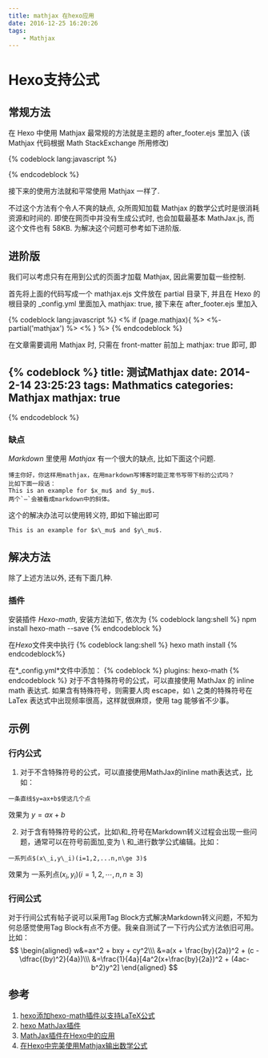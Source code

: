 ```yaml
---
title: mathjax 在hexo应用
date: 2016-12-25 16:20:26
tags:
    - Mathjax
---
```


# Hexo支持公式

## 常规方法
在 Hexo 中使用 Mathjax 最常规的方法就是主题的 after_footer.ejs 里加入 (该 Mathjax 代码根据 Math StackExchange 所用修改)

{% codeblock lang:javascript %}
<script type="text/x-mathjax-config">
    MathJax.Hub.Config({"HTML-CSS": { preferredFont: "TeX", availableFonts: ["STIX","TeX"], linebreaks: { automatic:true }, EqnChunk: (MathJax.Hub.Browser.isMobile ? 10 : 50) },
        tex2jax: { inlineMath: [ ["$", "$"], ["\\(","\\)"] ], processEscapes: true, ignoreClass: "tex2jax_ignore|dno",skipTags: ['script', 'noscript', 'style', 'textarea', 'pre', 'code']},
        TeX: {  noUndefined: { attributes: { mathcolor: "red", mathbackground: "#FFEEEE", mathsize: "90%" } }, Macros: { href: "{}" } },
        messageStyle: "none"
    }); 
</script>
<script type="text/x-mathjax-config">
    MathJax.Hub.Queue(function() {
        var all = MathJax.Hub.getAllJax(), i;
        for(i=0; i < all.length; i += 1) {
            all[i].SourceElement().parentNode.className += ' has-jax';
        }
    });
</script>
<script type="text/javascript" src="http://cdn.mathjax.org/mathjax/latest/MathJax.js?config=TeX-AMS-MML_HTMLorMML">
</script>
{% endcodeblock %}

<!-- more -->
接下来的使用方法就和平常使用 Mathjax 一样了.

不过这个方法有个令人不爽的缺点, 众所周知加载 Mathjax 的数学公式时是很消耗资源和时间的. 即使在网页中并没有生成公式时, 也会加载最基本 MathJax.js, 而这个文件也有 58KB. 为解决这个问题可参考如下进阶版.

## 进阶版
我们可以考虑只有在用到公式的页面才加载 Mathjax, 因此需要加载一些控制.

首先将上面的代码写成一个 mathjax.ejs 文件放在 partial 目录下, 并且在 Hexo 的根目录的 \_config.yml 里面加入 mathjax: true, 接下来在 after_footer.ejs 里加入

{% codeblock lang:javascript %}
<% if (page.mathjax){ %>
<%- partial('mathjax') %>
<% } %>
{% endcodeblock %}


在文章需要调用 Mathjax 时, 只需在 front-matter 前加上 mathjax: true 即可, 即

{% codeblock %}
title: 测试Mathjax
date: 2014-2-14 23:25:23
tags: Mathmatics
categories: Mathjax
mathjax: true
---
{% endcodeblock %}

### 缺点
*Markdown* 里使用 *Mathjax* 有一个很大的缺点, 比如下面这个问题.
```
博主你好，你这样用mathjax，在用markdown写博客时能正常书写带下标的公式吗？
比如下面一段话：
This is an example for $x_mu$ and $y_mu$.
两个`—`会被看成markdown中的斜体。
```

这个的解决办法可以使用转义符, 即如下输出即可

```
This is an example for $x\_mu$ and $y\_mu$.
```

## 解决方法
除了上述方法以外, 还有下面几种.
### 插件
安装插件 *Hexo-math*, 安装方法如下, 依次为
{% codeblock lang:shell %}
npm install hexo-math --save
{% endcodeblock %}

在*Hexo*文件夹中执行
{% codeblock lang:shell %}
hexo math install
{% endcodeblock%}

在*_config.yml*文件中添加：
{% codeblock %}
plugins:
   hexo-math
{% endcodeblock %}
对于不含特殊符号的公式，可以直接使用 MathJax 的 inline math 表达式. 如果含有特殊符号，则需要人肉 escape，如 \ 之类的特殊符号在 LaTex 表达式中出现频率很高，这样就很麻烦，使用 tag 能够省不少事。

## 示例
### 行内公式
1. 对于不含特殊符号的公式，可以直接使用MathJax的inline math表达式，比如：
```
一条直线$y=ax+b$使这几个点
```

效果为
$y=ax+b$

2. 对于含有特殊符号的公式，比如\和_符号在Markdown转义过程会出现一些问题，通常可以在符号前面加\,变为 \\ 和\_进行数学公式编辑。比如：
```
一系列点$(x\_i,y\_i)(i=1,2,...n,n\ge 3)$
```

效果为
一系列点$(x_i,y_i)(i = 1,2,\cdots, n, n\ge 3)$

### 行间公式
对于行间公式有帖子说可以采用Tag Block方式解决Markdown转义问题，不知为何总感觉使用Tag Block有点不方便。我亲自测试了一下行内公式方法依旧可用。比如：
$$
\begin{aligned}
w&=ax^2 + bxy + cy^2\\\
&=a(x + \frac{by}{2a})^2 + (c - \dfrac{(by)^2}{4a})\\\
&=\frac{1}{4a}[4a^2(x+\frac{by}{2a})^2 + (4ac-b^2)y^2]
\end{aligned}
$$
## 参考
1. [hexo添加hexo-math插件以支持LaTeX公式](http://tidus.xyz/2016/03/06/hexo%E6%B7%BB%E5%8A%A0hexo-math%E6%8F%92%E4%BB%B6%E4%BB%A5%E6%94%AF%E6%8C%81LaTeX%E5%85%AC%E5%BC%8F/)
2. [hexo MathJax插件](http://catx.me/2014/03/09/hexo-mathjax-plugin/)
3. [MathJax插件在Hexo中的应用](http://www.catxue.com/2015/03/20/MathJax/)
4. [在Hexo中完美使用Mathjax输出数学公式](http://lukang.me/2014/mathjax-for-hexo.html)
